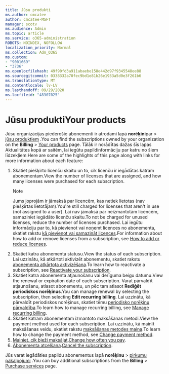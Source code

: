 ```yaml
---
title: Jūsu produkti
ms.author: cmcatee
author: cmcatee-MSFT
manager: scotv
ms.audience: Admin
ms.topic: article
ms.service: o365-administration
ROBOTS: NOINDEX, NOFOLLOW
localization_priority: Normal
ms.collection: Adm_O365
ms.custom:
- "9001669"
- "3736"
ms.openlocfilehash: 49f90fd3a911abaebe158e442d97f9345548ee88
ms.sourcegitcommit: 0338332a70fec9bd1e81b26e1933a5d0e3f261b6
ms.translationtype: MT
ms.contentlocale: lv-LV
ms.lasthandoff: 09/29/2020
ms.locfileid: "48307025"
---
```

# <a name="your-products"></a><span data-ttu-id="7cf5d-102">Jūsu produkti</span><span class="sxs-lookup"><span data-stu-id="7cf5d-102">Your products</span></span>

<span data-ttu-id="7cf5d-103">Jūsu organizācijas piederošie abonementi ir atrodami lapā **norēķini**par  >  [jūsu produktiem](https://go.microsoft.com/fwlink/p/?linkid=842054) .</span><span class="sxs-lookup"><span data-stu-id="7cf5d-103">You can find the subscriptions owned by your organization on the **Billing** > [Your products](https://go.microsoft.com/fwlink/p/?linkid=842054) page.</span></span> <span data-ttu-id="7cf5d-104">Tālāk ir norādītas dažas šīs lapas Aktualitātes kopā ar saitēm, lai iegūtu papildinformāciju par katru no šiem līdzekļiem:</span><span class="sxs-lookup"><span data-stu-id="7cf5d-104">Here are some of the highlights of this page along with links for more information about each feature:</span></span>

1. <span data-ttu-id="7cf5d-105">Skatiet piešķirto licenču skaitu un to, cik licenču ir iegādātas katram abonementam.</span><span class="sxs-lookup"><span data-stu-id="7cf5d-105">View the number of licenses that are assigned, and how many licenses were purchased for each subscription.</span></span>
    > [!NOTE]
    > <span data-ttu-id="7cf5d-106">Jums joprojām ir jāmaksā par licencēm, kas netiek lietotas (nav piešķirtas lietotājam).</span><span class="sxs-lookup"><span data-stu-id="7cf5d-106">You're still charged for licenses that aren't in use (not assigned to a user).</span></span> <span data-ttu-id="7cf5d-107">Lai nav jāmaksā par neizmantotām licencēm, samaziniet iegādāto licenču skaitu.</span><span class="sxs-lookup"><span data-stu-id="7cf5d-107">To not be charged for unused licenses, reduce the number of licenses purchased.</span></span> <span data-ttu-id="7cf5d-108">Lai iegūtu informāciju par to, kā pievienot vai noņemt licences no abonementa, skatiet rakstu [kā pievienot vai samazināt licences](https://docs.microsoft.com/alchemyinsights/how-to-add-or-reduce-licenses).</span><span class="sxs-lookup"><span data-stu-id="7cf5d-108">For information about how to add or remove licenses from a subscription, see [How to add or reduce licenses](https://docs.microsoft.com/alchemyinsights/how-to-add-or-reduce-licenses).</span></span>
2. <span data-ttu-id="7cf5d-109">Skatiet katra abonementa statusu.</span><span class="sxs-lookup"><span data-stu-id="7cf5d-109">View the status of each subscription.</span></span> <span data-ttu-id="7cf5d-110">Lai uzzinātu, kā atkārtoti aktivizēt abonementu, skatiet rakstu [abonementa atkārtota aktivizēšana](reactivate-your-subscription.md).</span><span class="sxs-lookup"><span data-stu-id="7cf5d-110">To learn how to reactivate a subscription, see [Reactivate your subscription](reactivate-your-subscription.md).</span></span>
3. <span data-ttu-id="7cf5d-111">Skatiet katra abonementa atjaunošanu vai derīguma beigu datumu.</span><span class="sxs-lookup"><span data-stu-id="7cf5d-111">View the renewal or expiration date of each subscription.</span></span> <span data-ttu-id="7cf5d-112">Varat pārvaldīt atjaunošanu, atlasot abonementu, un pēc tam atlasot **Rediģēt periodiskos norēķinus**.</span><span class="sxs-lookup"><span data-stu-id="7cf5d-112">You can manage renewal by selecting the subscription, then selecting **Edit recurring billing**.</span></span> <span data-ttu-id="7cf5d-113">Lai uzzinātu, kā pārvaldīt periodiskos norēķinus, skatiet tēmu [periodisko norēķinu pārvaldība](manage-auto-renewal.md).</span><span class="sxs-lookup"><span data-stu-id="7cf5d-113">To learn how to manage recurring billing, see [Manage recurring billing](manage-auto-renewal.md).</span></span>
4. <span data-ttu-id="7cf5d-114">Skatiet katram abonementam izmantoto maksāšanas metodi.</span><span class="sxs-lookup"><span data-stu-id="7cf5d-114">View the payment method used for each subscription.</span></span> <span data-ttu-id="7cf5d-115">Lai uzzinātu, kā mainīt maksāšanas veidu, skatiet rakstu [maksāšanas metodes maiņa](change-payment-method.md).</span><span class="sxs-lookup"><span data-stu-id="7cf5d-115">To learn how to change the payment method, see [Change payment method](change-payment-method.md).</span></span>
5. <span data-ttu-id="7cf5d-116">[Mainiet, cik bieži maksājat](change-how-often-you-pay.md).</span><span class="sxs-lookup"><span data-stu-id="7cf5d-116">[Change how often you pay](change-how-often-you-pay.md).</span></span>
6. <span data-ttu-id="7cf5d-117">[Abonementa atcelšana](https://go.microsoft.com/fwlink/?linkid=2119113).</span><span class="sxs-lookup"><span data-stu-id="7cf5d-117">[Cancel the subscription](https://go.microsoft.com/fwlink/?linkid=2119113).</span></span>

<span data-ttu-id="7cf5d-118">Jūs varat iegādāties papildu abonementus lapā **norēķinu**  >  [pirkumu pakalpojumi](https://go.microsoft.com/fwlink/p/?linkid=868433) .</span><span class="sxs-lookup"><span data-stu-id="7cf5d-118">You can buy additional subscriptions from the **Billing** > [Purchase services](https://go.microsoft.com/fwlink/p/?linkid=868433) page.</span></span>